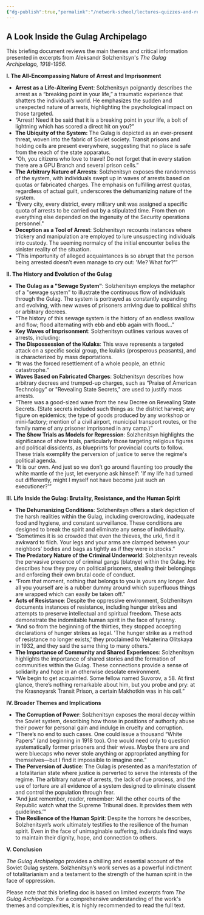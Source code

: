 ```yaml
---
{"dg-publish":true,"permalink":"/network-school/lectures-quizzes-and-references/briefs-timelines-and-study-guides/russian-history/russian-history-iii/russian-history-iii-the-gulag-archipelago-brief/"}
---
```




## A Look Inside the Gulag Archipelago

This briefing document reviews the main themes and critical information presented in excerpts from Aleksandr Solzhenitsyn's _The Gulag Archipelago, 1918-1956_.

**I. The All-Encompassing Nature of Arrest and Imprisonment**

- **Arrest as a Life-Altering Event**: Solzhenitsyn poignantly describes the arrest as a “breaking point in your life,” a traumatic experience that shatters the individual’s world. He emphasizes the sudden and unexpected nature of arrests, highlighting the psychological impact on those targeted.
- “Arrest! Need it be said that it is a breaking point in your life, a bolt of lightning which has scored a direct hit on you?”
- **The Ubiquity of the System:** The Gulag is depicted as an ever-present threat, woven into the fabric of Soviet society. Transit prisons and holding cells are present everywhere, suggesting that no place is safe from the reach of the state apparatus.
- “Oh, you citizens who love to travel! Do not forget that in every station there are a GPU Branch and several prison cells.”
- **The Arbitrary Nature of Arrests**: Solzhenitsyn exposes the randomness of the system, with individuals swept up in waves of arrests based on quotas or fabricated charges. The emphasis on fulfilling arrest quotas, regardless of actual guilt, underscores the dehumanizing nature of the system.
- "Every city, every district, every military unit was assigned a specific quota of arrests to be carried out by a stipulated time. From then on everything else depended on the ingenuity of the Security operations personnel."
- **Deception as a Tool of Arrest**: Solzhenitsyn recounts instances where trickery and manipulation are employed to lure unsuspecting individuals into custody. The seeming normalcy of the initial encounter belies the sinister reality of the situation.
- "This importunity of alleged acquaintances is so abrupt that the person being arrested doesn’t even manage to cry out: 'Me? What for?'”

**II. The History and Evolution of the Gulag**

- **The Gulag as a "Sewage System"**: Solzhenitsyn employs the metaphor of a "sewage system" to illustrate the continuous flow of individuals through the Gulag. The system is portrayed as constantly expanding and evolving, with new waves of prisoners arriving due to political shifts or arbitrary decrees.
- "The history of this sewage system is the history of an endless swallow and flow; flood alternating with ebb and ebb again with flood…"
- **Key Waves of Imprisonment**: Solzhenitsyn outlines various waves of arrests, including:
- **The Dispossession of the Kulaks**: This wave represents a targeted attack on a specific social group, the kulaks (prosperous peasants), and is characterized by mass deportations.
- “It was the forced resettlement of a whole people, an ethnic catastrophe.”
- **Waves Based on Fabricated Charges**: Solzhenitsyn describes how arbitrary decrees and trumped-up charges, such as “Praise of American Technology” or "Revealing State Secrets," are used to justify mass arrests.
- “There was a good-sized wave from the new Decree on Revealing State Secrets. (State secrets included such things as: the district harvest; any figure on epidemics; the type of goods produced by any workshop or mini-factory; mention of a civil airport, municipal transport routes, or the family name of any prisoner imprisoned in any camp.)”
- **The Show Trials as Models for Repression**: Solzhenitsyn highlights the significance of show trials, particularly those targeting religious figures and political dissidents, as blueprints for provincial courts to follow. These trials exemplify the perversion of justice to serve the regime's political agenda.
- “It is our own. And just so we don’t go around flaunting too proudly the white mantle of the just, let everyone ask himself: 'If my life had turned out differently, might I myself not have become just such an executioner?'”

**III. Life Inside the Gulag: Brutality, Resistance, and the Human Spirit**

- **The Dehumanizing Conditions**: Solzhenitsyn offers a stark depiction of the harsh realities within the Gulag, including overcrowding, inadequate food and hygiene, and constant surveillance. These conditions are designed to break the spirit and eliminate any sense of individuality.
- “Sometimes it is so crowded that even the thieves, the urki, find it awkward to filch. Your legs and your arms are clamped between your neighbors’ bodies and bags as tightly as if they were in stocks.”
- **The Predatory Nature of the Criminal Underworld**: Solzhenitsyn reveals the pervasive presence of criminal gangs (blatnye) within the Gulag. He describes how they prey on political prisoners, stealing their belongings and enforcing their own brutal code of conduct.
- “From that moment, nothing that belongs to you is yours any longer. And all you yourself are is a rubber dummy around which superfluous things are wrapped which can easily be taken off.”
- **Acts of Resistance**: Despite the oppressive environment, Solzhenitsyn documents instances of resistance, including hunger strikes and attempts to preserve intellectual and spiritual freedom. These acts demonstrate the indomitable human spirit in the face of tyranny.
- “And so from the beginning of the thirties, they stopped accepting declarations of hunger strikes as legal. 'The hunger strike as a method of resistance no longer exists,' they proclaimed to Yekaterina Olitskaya in 1932, and they said the same thing to many others.”
- **The Importance of Community and Shared Experiences**: Solzhenitsyn highlights the importance of shared stories and the formation of communities within the Gulag. These connections provide a sense of solidarity and hope in an otherwise desolate environment.
- “We begin to get acquainted. Some fellow named Suvorov, a 58. At first glance, there’s nothing remarkable about him, but you probe and pry: at the Krasnoyarsk Transit Prison, a certain Makhotkin was in his cell.”

**IV. Broader Themes and Implications**

- **The Corruption of Power**: Solzhenitsyn exposes the moral decay within the Soviet system, describing how those in positions of authority abuse their power for personal gain and indulge in cruelty and corruption.
- “There’s no end to such cases. One could issue a thousand “White Papers” (and beginning in 1918 too). One would need only to question systematically former prisoners and their wives. Maybe there are and were bluecaps who never stole anything or appropriated anything for themselves—but I find it impossible to imagine one.”
- **The Perversion of Justice**: The Gulag is presented as a manifestation of a totalitarian state where justice is perverted to serve the interests of the regime. The arbitrary nature of arrests, the lack of due process, and the use of torture are all evidence of a system designed to eliminate dissent and control the population through fear.
- “And just remember, reader, remember: ‘All the other courts of the Republic watch what the Supreme Tribunal does. It provides them with guidelines.’”
- **The Resilience of the Human Spirit**: Despite the horrors he describes, Solzhenitsyn’s work ultimately testifies to the resilience of the human spirit. Even in the face of unimaginable suffering, individuals find ways to maintain their dignity, hope, and connection to others.

**V. Conclusion**

_The Gulag Archipelago_ provides a chilling and essential account of the Soviet Gulag system. Solzhenitsyn’s work serves as a powerful indictment of totalitarianism and a testament to the strength of the human spirit in the face of oppression.

Please note that this briefing doc is based on limited excerpts from _The Gulag Archipelago_. For a comprehensive understanding of the work's themes and complexities, it is highly recommended to read the full text.